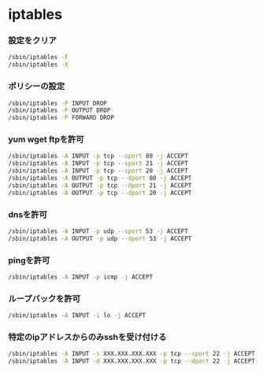 # iptables
### 設定をクリア
```sh
/sbin/iptables -F
/sbin/iptables -X
```
### ポリシーの設定
```sh
/sbin/iptables -P INPUT DROP
/sbin/iptables -P OUTPUT DROP
/sbin/iptables -P FORWARD DROP
```
### yum wget ftpを許可
```sh
/sbin/iptables -A INPUT -p tcp --sport 80 -j ACCEPT
/sbin/iptables -A INPUT -p tcp --sport 21 -j ACCEPT
/sbin/iptables -A INPUT -p tcp --sport 20 -j ACCEPT
/sbin/iptables -A OUTPUT -p tcp --dport 80 -j ACCEPT
/sbin/iptables -A OUTPUT -p tcp --dport 21 -j ACCEPT
/sbin/iptables -A OUTPUT -p tcp --dport 20 -j ACCEPT
```
### dnsを許可
```sh
/sbin/iptables -A INPUT -p udp --sport 53 -j ACCEPT
/sbin/iptables -A OUTPUT -p udp --dport 53 -j ACCEPT
```
### pingを許可
```sh 
/sbin/iptables -A INPUT -p icmp -j ACCEPT
```
### ループバックを許可
```sh
/sbin/iptables -A INPUT -i lo -j ACCEPT
```
### 特定のipアドレスからのみsshを受け付ける
```sh
/sbin/iptables -A INPUT -s XXX.XXX.XXX.XXX -p tcp --sport 22 -j ACCEPT
/sbin/iptables -A INPUT -d XXX.XXX.XXX.XXX -p tcp --dport 22 -j ACCEPT
```

